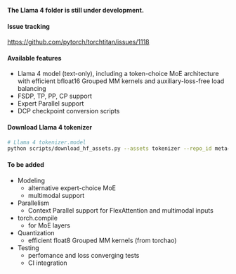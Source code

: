 **The Llama 4 folder is still under development.**

#### Issue tracking
https://github.com/pytorch/torchtitan/issues/1118

#### Available features
- Llama 4 model (text-only), including a token-choice MoE architecture with efficient bfloat16 Grouped MM kernels and auxiliary-loss-free load balancing
- FSDP, TP, PP, CP support
- Expert Parallel support
- DCP checkpoint conversion scripts

#### Download Llama 4 tokenizer
```bash
# Llama 4 tokenizer.model
python scripts/download_hf_assets.py --assets tokenizer --repo_id meta-llama/Llama-4-Scout-17B-16E --hf_token=...
```

#### To be added
- Modeling
    - alternative expert-choice MoE
    - multimodal support
- Parallelism
    - Context Parallel support for FlexAttention and multimodal inputs
- torch.compile
    - for MoE layers
- Quantization
    - efficient float8 Grouped MM kernels (from torchao)
- Testing
    - perfomance and loss converging tests
    - CI integration
